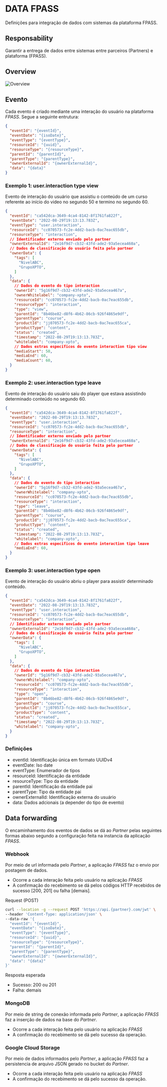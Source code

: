 # DATA FPASS

Definições para integração de dados com sistemas da plataforma FPASS.

## Responsability

Garantir a entrega de dados entre sistemas entre parceiros (Partners) e plataforma (FPASS).

## Overview

![Overview](https://www.plantuml.com/plantuml/proxy?cache=no&src=https://raw.githubusercontent.com/holding-fpass/data-provider-sdk/main/uml/data-overview-v2.0.0.iuml)

## Evento

Cada evento é criado mediante uma interação do usuário na plataforma _FPASS_. Segue a seguinte entrutura:

```json
{
  "eventId": "{eventId}",
  "eventDate": "{isoDate}",
  "eventType": "{eventType}",
  "resourceId": "{uuid}",
  "resourceType": "{resourceType}",
  "parentId": "{parentId}",
  "parentType": "{parentType}",
  "ownerExternalId": "{ownerExternalId}",
  "data": "{data}"
}
```

### Exemplo 1: user.interaction type view
Evento de interação do usuário que assistiu o conteúdo de um curso referente ao início do video no segundo 50 e termino no segundo 60.

```json
{
  "eventId": "ca542dca-3649-4ca4-8142-8f1761fa822f",
  "eventDate": "2022-08-29T19:13:13.783Z",
  "eventType": "user.interaction",
  "resourceId": "cc070573-fc2e-4dd2-bacb-0ac7eac655db",
  "resourceType": "interaction",
  // Identificador externo enviado pelo partner
  "ownerExternalId": "2e16f9d7-cb32-43fd-ade2-93a5ecea460a",
  // Dados de classificação do usuário feita pelo partner
  "ownerData": {
    "tags": [
      "NivelABC",
      "GrupoXPTO",
    ]
  },
  "data": {
    // Dados do evento do tipo interaction
    "ownerId": "5g16f9d7-cb32-43fd-ade2-93a5ecea467a",
    "ownerWhitelabel": "company-xpto",
    "resourceId": "cc070573-fc2e-4dd2-bacb-0ac7eac655db",
    "resourceType": "interaction",
    "type": "view",
    "parentId": "8b46be82-d8f6-4b62-86cb-926f4865e9df",
    "parentType": "course",
    "productId": "jj070573-fc2e-4dd2-bacb-0ac7eac655ca",
    "productType": "content",
    "status": "created",
    "timestamp": "2022-08-29T19:13:13.783Z",
    "whitelabel": "company-xpto",
    // Dados extras específicos do evento interaction tipo view
    "mediaStart": 50,
    "mediaEnd": 60,
    "mediaCount": 60,
  }
}
```

### Exemplo 2: user.interaction type leave
Evento de interação do usuário saiu do player que estava assistindo determinado conteúdo no segundo 60.

```json
{
  "eventId": "ca542dca-3649-4ca4-8142-8f1761fa822f",
  "eventDate": "2022-08-29T19:13:13.783Z",
  "eventType": "user.interaction",
  "resourceId": "cc070573-fc2e-4dd2-bacb-0ac7eac655db",
  "resourceType": "interaction",
  // Identificador externo enviado pelo partner
  "ownerExternalId": "2e16f9d7-cb32-43fd-ade2-93a5ecea460a",
  // Dados de classificação do usuário feita pelo partner
  "ownerData": {
    "tags": [
      "NivelABC",
      "GrupoXPTO",
    ]
  },
  "data": {
    // Dados do evento do tipo interaction
    "ownerId": "5g16f9d7-cb32-43fd-ade2-93a5ecea467a",
    "ownerWhitelabel": "company-xpto",
    "resourceId": "cc070573-fc2e-4dd2-bacb-0ac7eac655db",
    "resourceType": "interaction",
    "type": "leave",
    "parentId": "8b46be82-d8f6-4b62-86cb-926f4865e9df",
    "parentType": "course",
    "productId": "jj070573-fc2e-4dd2-bacb-0ac7eac655ca",
    "productType": "content",
    "status": "created",
    "timestamp": "2022-08-29T19:13:13.783Z",
    "whitelabel": "company-xpto",
    // Dados extras específicos do evento interaction tipo leave
    "mediaEnd": 60,
  }
}
```

### Exemplo 3: user.interaction type open
Evento de interação do usuário abriu o player para assistir determinado conteúdo.

```json
{
  "eventId": "ca542dca-3649-4ca4-8142-8f1761fa822f",
  "eventDate": "2022-08-29T19:13:13.783Z",
  "eventType": "user.interaction",
  "resourceId": "cc070573-fc2e-4dd2-bacb-0ac7eac655db",
  "resourceType": "interaction",
  // Identificador externo enviado pelo partner
  "ownerExternalId": "2e16f9d7-cb32-43fd-ade2-93a5ecea460a",
  // Dados de classificação do usuário feita pelo partner
  "ownerData": {
    "tags": [
      "NivelABC",
      "GrupoXPTO",
    ]
  },
  "data": {
    // Dados do evento do tipo interaction
    "ownerId": "5g16f9d7-cb32-43fd-ade2-93a5ecea467a",
    "ownerWhitelabel": "company-xpto",
    "resourceId": "cc070573-fc2e-4dd2-bacb-0ac7eac655db",
    "resourceType": "interaction",
    "type": "open",
    "parentId": "8b46be82-d8f6-4b62-86cb-926f4865e9df",
    "parentType": "course",
    "productId": "jj070573-fc2e-4dd2-bacb-0ac7eac655ca",
    "productType": "content",
    "status": "created",
    "timestamp": "2022-08-29T19:13:13.783Z",
    "whitelabel": "company-xpto",
  }
}
```

### Definições

- eventId: Identificação única em formato UUIDv4
- eventDate: Iso date
- eventType: Enumerador de tipos
- resourceId: Identificação da entidade
- resourceType: Tipo da entidade
- parentId: Identificação da entidade pai
- parentType: Tipo da entidade pai
- ownerExternalId: Identificação externa do usuário
- data: Dados adcionais (a depender do tipo de evento)

## Data forwarding

O encaminhamento dos eventos de dados se dá ao _Partner_ pelas seguintes formas abaixo segundo a configuração feita na instancia da aplicação _FPASS_.

### Webhook

Por meio de url informada pelo _Partner_, a aplicação _FPASS_ faz o envio por postagem de dados.

- Ocorre a cada interação feita pelo usuário na aplicação _FPASS_
- A confirmação do recebimento se dá pelos códigos HTTP recebidos de sucesso [200, 201] ou falha [demais].

Request (POST)

```bash
curl --location -g --request POST 'https://api.{partner}.com/jwt' \
--header 'Content-Type: application/json' \
--data-raw '{
  "eventId": "{eventId}",
  "eventDate": "{isoDate}",
  "eventType": "{eventType}",
  "resourceId": "{uuid}",
  "resourceType": "{resourceType}",
  "parentId": "{parentId}",
  "parentType": "{parentType}",
  "ownerExternalId": "{ownerExternalId}",
  "data": "{data}"
}'
```

Resposta esperada

- Sucesso: 200 ou 201
- Falha: demais

### MongoDB

Por meio de string de conexão informada pelo _Partner_, a aplicação _FPASS_ faz a inserção de dados na base do _Partner_.

- Ocorre a cada interação feita pelo usuário na aplicação _FPASS_
- A confirmação do recebimento se dá pelo sucesso da operação.

### Google Cloud Storage

Por meio de dados informados pelo _Partner_, a aplicação _FPASS_ faz a persistencia de arquivo JSON gerado no bucket do _Partner_.

- Ocorre a cada interação feita pelo usuário na aplicação _FPASS_
- A confirmação do recebimento se dá pelo sucesso da operação.
